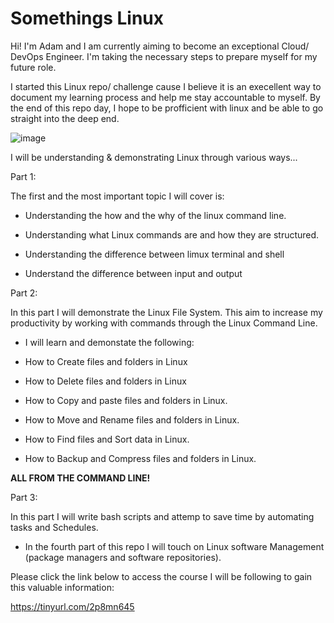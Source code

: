 # Somethings Linux

Hi! I'm Adam and I am currently aiming to become an exceptional Cloud/ DevOps Engineer. I'm taking the necessary steps to prepare myself for my future role. 

I started this Linux repo/ challenge cause I believe it is an execellent way to document my learning process and help me stay accountable to myself.
By the end of this repo day, I hope to be profficient with linux and be able to go straight into the deep end.


![image](https://user-images.githubusercontent.com/93491917/152344784-b15044e2-dbf1-475f-8896-1b87b7e51ad3.png)

I will be understanding & demonstrating Linux through various ways...

Part 1:

The first and the most important topic I will cover is:

- Understanding the how and the why of the linux command line.

- Understanding what Linux commands are and how they are structured.

 - Understanding the difference between limux terminal and shell 

 - Understand the difference between input and output

Part 2:

In this part I will demonstrate the Linux File System. This aim to increase my productivity by working with commands through the Linux Command Line.

 - I will learn and demonstate the following: 

 - How to Create files and folders in Linux 

 - How to Delete files and folders in Linux

 - How to Copy and paste files and folders in Linux.

 - How to Move and Rename files and folders in Linux.

 - How to Find files and Sort data in Linux.

 - How to Backup and Compress files and folders in Linux.
 
**ALL FROM THE COMMAND LINE!**

Part 3:

In this part I will write bash scripts and attemp to save time by automating tasks and Schedules.

 - In the fourth part of this repo I will touch on Linux software Management (package managers and software repositories).


Please click the link below to access the course I will be following to gain this valuable information:

https://tinyurl.com/2p8mn645









